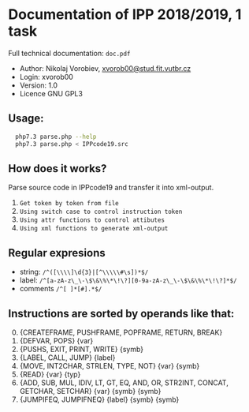 # Documentation of IPP 2018/2019, 1 task 
Full technical documentation: `doc.pdf`
* Author: Nikolaj Vorobiev, xvorob00@stud.fit.vutbr.cz
* Login: xvorob00
* Version: 1.0
* Licence GNU GPL3

## Usage: 
```bash
  php7.3 parse.php --help
  php7.3 parse.php < IPPcode19.src
```
## How does it works?
Parse source code in IPPcode19 and transfer it into xml-output.
  1. `Get token by token from file`
  2. `Using switch case to control instruction token`
  3. `Using attr functions to control attibutes`
  4. `Using xml functions to generate xml-output`
  
## Regular expresions
  - string: `/^([\\\\]\d{3}|[^\\\\\#\s])*$/`
  - label: `/^[a-zA-z\_\-\$\&\%\*\!\?][0-9a-zA-z\_\-\$\&\%\*\!\?]*$/`
  - comments `/^[ ]*[#].*$/`
  
## Instructions are sorted by operands like that:
  0. {CREATEFRAME, PUSHFRAME, POPFRAME, RETURN, BREAK}
  1. {DEFVAR, POPS} {var}
  2. {PUSHS, EXIT, PRINT, WRITE} {symb}
  3. {LABEL, CALL, JUMP} {label}
  4. {MOVE, INT2CHAR, STRLEN, TYPE, NOT} {var} {symb}
  5. {READ} {var} {typ}
  6. {ADD, SUB, MUL, IDIV, LT, GT, EQ, AND, OR, STR2INT, CONCAT, GETCHAR, SETCHAR} {var} {symb} {symb}
  7. {JUMPIFEQ, JUMPIFNEQ} {label} {symb} {symb}

